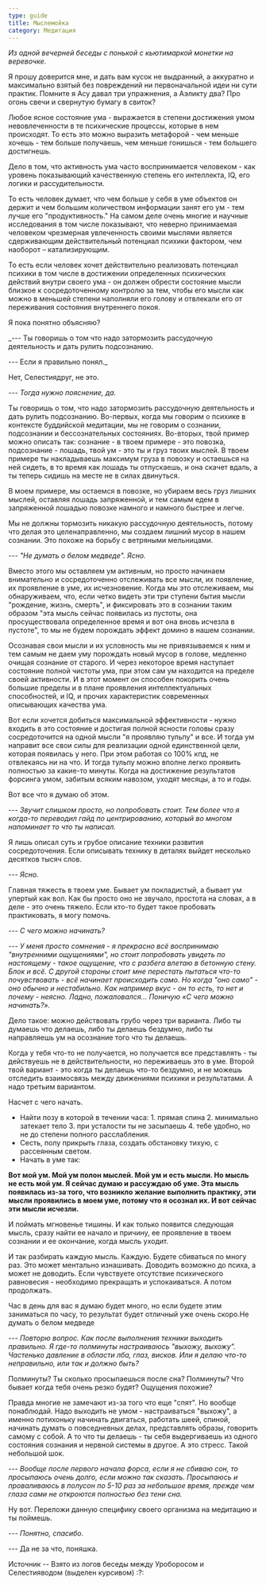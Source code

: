 ```yaml
---
type: guide
title: Мыслемойка
category: Медитация
---
```



_Из одной вечерней беседы с понькой с кьютимаркой монетки на веревочке._

Я прошу доверится мне, и дать вам кусок не выдранный, а аккуратно и максимально взятый без повреждений ни первоначальной идеи ни сути практик. Помните я Асу давал три упражнения, а Аэликту два? Про огонь свечи и свернутую бумагу в свиток?

Любое ясное состояние ума - выражается в степени достижения умом невовлеченности в те психические процессы, которые в нем происходят. То есть это можно выразить метафорой - чем меньше хочешь - тем больше получаешь, чем меньше гонишься - тем большего достигнешь.

Дело в том, что активность ума часто воспринимается человеком - как уровень показывающий качественную степень его интеллекта, IQ, его логики и рассудительности.

То есть человек думает, что чем больше у себя в уме объектов он держит и  чем большим количеством информации занят его ум - тем лучше его "продуктивность." На самом деле очень многие и научные исследования в том числе показывают, что неверно принимаемая человеком чрезмерная увлеченность своими мыслями является сдерживающим действительный потенциал психики фактором, чем наоборот – катализирующим.

То есть если человек хочет действительно реализовать потенциал психики в том числе в достижении определенных психических действий внутри своего ума - он должен обрести состояние мысли близкое к сосредоточенному контролю за тем, чтобы его мысли как можно в меньшей степени наполняли его голову и отвлекали его от переживания состояния внутреннего покоя.

Я пока понятно объясняю?

_--- Ты говоришь о том что надо затормозить рассудочную деятельность и дать рулить подсознанию.
 
--- Если я правильно понял._

Нет, Селестиядруг, не это.

_--- Тогда нужно пояснение, да._

Ты говоришь о том, что надо затормозить рассудочную деятельность и дать рулить подсознанию. Во-первых, когда мы говорим о психике в контексте буддийской медитации, мы не говорим о сознании, подсознании и бессознательных состояниях. Во-вторых, твой пример можно описать так: сознание - в твоем примере - это повозка, подсознание - лошадь, твой ум - это ты и груз твоих мыслей. В твоем примере ты накладываешь максимум груза в повозку и остаешься на ней сидеть, в то время как лошадь ты отпускаешь, и она скачет вдаль, а ты теперь сидишь на месте не в силах двинуться.

В моем примере, мы остаемся в повозке, но убираем весь груз лишних мыслей, оставляя лошадь запряженной, и тем самым едем в запряженной лошадью повозке намного и намного быстрее и легче.

Мы не должны тормозить никакую рассудочную деятельность, потому что делая это целенаправленно, мы создаем лишний мусор в нашем сознании. Это похоже на борьбу с ветряными мельницами.

_--- "Не думать о белом медведе". Ясно._

Вместо этого мы оставляем ум активным, но просто начинаем внимательно и сосредоточенно отслеживать все мысли, их появление, их проявление в уме, их исчезновение. Когда мы это отслеживаем, мы обнаруживаем, что, если четко видеть эти три ступени бытия мысли "рождение, жизнь, смерть", и фиксировать это в сознании таким образом "эта мысль сейчас появилась из пустоты, она просуществовала определенное время и вот она вновь исчезла в пустоте", то мы не будем порождать эффект домино в нашем сознании.

Осознавая свои мысли и их условность мы не привязываемся к ним и тем самым не даем уму порождать новый мусор в голове, медленно очищая сознание от старого. И через некоторое время наступает состояние полной чистоты ума, при этом сам ум находится на пределе своей активности. И в этот момент он способен покорить очень большие пределы и в плане проявления интеллектуальных способностей, и IQ, и прочих характеристик современных описывающих качества ума.

Вот если хочется добиться максимальной эффективности - нужно входить в это состояние и достигая полной ясности головы сразу сосредоточится на одной мысли "я проявляю тульпу" и все. И тогда ум направит все свои силы для реализации одной единственной цели, которая появилась у него. При этом работая со 100% кпд, не отвлекаясь ни на что. И тогда тульпу можно вполне легко проявить полностью за какие-то минуты. Когда на достижение результатов форсинга умом, забитым всяким навозом, уходят месяцы, а то и годы.

Вот все что я думаю об этом.




_--- Звучит слишком просто, но попробовать стоит. Тем более что я когда-то переводил гайд по центрированию, который во многом напоминает то что ты написал._

Я лишь описал суть и грубое описание техники развития сосредоточения. Если описывать технику в деталях выйдет несколько десятков тысяч слов.

_--- Ясно._

Главная тяжесть в твоем уме. Бывает ум покладистый, а бывает ум упертый как вол. Как бы просто оно не звучало, простота на словах, а в деле - это очень тяжело. Если кто-то будет такое пробовать практиковать, я могу помочь.

_--- С чего можно начинать?_

_--- У меня просто сомнения - я прекрасно всё воспринимаю "внутренними ощущениями", но стоит попробовать увидеть по настоящему - такое ощущение, что с разбега влетаю в бетонную стену. Блок и всё. С другой стороны стоит мне перестать пытаться что-то почувствовать - всё начинает происходить само. Но когда "оно само" - оно обычно и нестабильно. Как например вкус - он то есть, то нет и почему - неясно. Ладно, пожаловался... Поничую «С чего можно начинать?»._

Дело такое: можно действовать грубо через три варианта. Либо ты думаешь что делаешь, либо ты делаешь бездумно, либо ты направляешь ум на осознание того что ты делаешь.

Когда у тебя что-то не получается, но получается все представлять - ты действуешь не в действительности, но переживаешь это в уме. Второй твой вариант - это когда ты делаешь что-то бездумно, и не можешь отследить взаимосвязь между движениями психики и результатами. А надо третьим вариантом.

Насчет с чего начать.

  - Найти позу в которой в течении часа: 1. прямая спина 2. минимально затекает тело 3. при усталости ты не засыпаешь 4. тебе удобно, но не до степени полного расслабления.
  - Сесть, полу прикрыть глаза, создать обстановку тихую, с рассеянным светом.
  - Начать в уме так:

 **Вот мой ум. Мой ум полон мыслей. Мой ум и есть мысли. Но мысль не есть мой ум. Я сейчас думаю и рассуждаю об уме. Эта мысль появилась из-за того, что возникло желание выполнить практику, эти мысли проявились в моем уме, потому что я осознал их. И вот сейчас эти мысли исчезли.**

И поймать мгновенье тишины. И как только появится следующая мысль, сразу найти ее начало и причину, ее проявление в твоем сознании и ее окончание, когда мысль уходит.

И так разбирать каждую мысль. Каждую. Будете сбиваться по многу раз. Это может ментально изнашивать. Доводить возможно до психа, а может не доводить. Если чувствуете отсутствие психического равновесия - необходимо прекращать и успокаиваться. А потом продолжать.

Час в день для вас я думаю будет много, но если будете этим заниматься по часу, то результат будет отличный уже очень скоро.Не думать о белом медведе



_--- Повторю вопрос. Как после выполнения техники выходить правильно. Я где-то полминуты настраиваюсь "выхожу, выхожу". Частенько давление в области лба, глаз, висков. Или я делаю что-то неправильно, или так и должно быть?_

Полминуты? Ты сколько просыпаешься после сна? Полминуты? Что бывает когда тебя очень резко будят? Ощущения похожие?

Правда многие не замечают из-за того что еще "спят". Но вообще понаблюдай. Надо выходить не умом - настраиваться "выхожу", а именно потихоньку начинать двигаться, работать шеей, спиной, начинать думать о повседневных делах, представлять образы, говорить самому с собой. А то что ты делаешь - ты себя выдергиваешь из одного состояния сознания и нервной системы в другое. А это стресс. Такой небольшой шок.

_--- Вообще после первого начала форса, если я не сбиваю сон, то просыпаюсь очень долго, если можно так сказать. Просыпаюсь и  проваливаюсь в полусон по 5-10 раз за небольшое время, прежде чем глаза сами не откроются полностью без тени сна._

Ну вот. Переложи данную специфику своего организма на медитацию и ты поймешь.

_--- Понятно, спасибо._

--- Да не за что, поняшка.


Источник -- Взято из логов беседы между Уроборосом и Селестияводом (выделен курсивом) :?:
